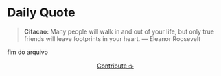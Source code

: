 # Daily Quote

> **Citacao:** Many people will walk in and out of your life, but only true friends will leave footprints in your heart. — Eleanor Roosevelt

fim do arquivo

<watermark-footer>
<p align="center">
  <a href="https://github.com/ruisuan/ruisuan/blob/main/contribute.md">Contribute ☕</a>
</p>
</watermark-footer>
